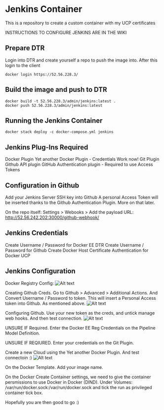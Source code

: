# Jenkins Container
This is a repository to create a custom container with my UCP certificates

INSTRUCTIONS TO CONFIGURE JENKINS ARE IN THE WIKI


## Prepare DTR
Login into DTR and create yourself a repo to push the image into. After this login to the client

```
docker login https://52.56.228.3/
```

## Build the image and push to DTR

```
docker build -t 52.56.228.3/admin/jenkins:latest .
docker push 52.56.228.3/admin/jenkins:latest
```
## Running the Jenkins Container

```
docker stack deploy -c docker-compose.yml jenkins
```

## Jenkins Plug-Ins Required

Docker Plugin
Yet another Docker Plugin - Credentials Work now!
Git Plugin
Github API plugin
GitHub Authentication plugin - Required to use Access Tokens

## Configuration in Github

Add your Jenkins Server SSH key into Github
A personal Access Token will be inserted thanks to the Github Authentication Plugin. More on that later.

On the repo itself:
Settings > Webooks > Add the payload URL: http://52.56.242.202:30000/github-webhook/

## Jenkins Credentials

Create Username / Password for Docker EE DTR
Create Username / Password for Github
Create Docker Host Certificate Authentication	for Docker UCP

## Jenkins Configuration

Docker Registry Config: 
![Alt text](/images/Registry.jpg?raw=true "Jenkins - Registry Config")

Creating Github Creds. Go to Github > Advanced > Additional Actions. And Convert Username / Password to token. This will insert a Personal Access token into Github. As mentioned above. 
![Alt text](/images/GithubCreds.jpg?raw=true "Github Token Creation")

Configuring Github. Use your new token as the creds, and untick manage web hooks. And then test connection.
![Alt text](/images/GithubConnection.jpg?raw=true "Github Connection")

UNSURE IF Required. Enter the Docker EE Reg Credentials on the Pipeline Model Definition.

UNSURE IF REQIURED. Enter your credentials on the Git Plugin.

Create a new Cloud using the Yet another Docker Plugin. And test connectoin :)
![Alt text](/images/NewCloudConfig.jpg?raw=true "New Cloud Config")

On the Docker Template. Add your image name. 

On the Docker Create Container settings, we need to give the container persmissions to use Docker in Docker (DIND).
Under Volumes: /var/run/docker.sock:/var/run/docker.sock and tick the run as privileged container tick box.

Hopefully you are then good to go :)






